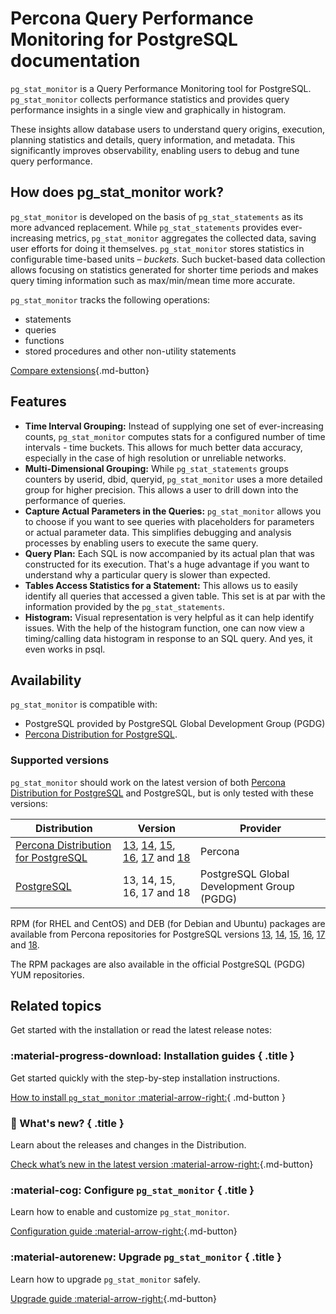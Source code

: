 # Percona Query Performance Monitoring for PostgreSQL documentation

`pg_stat_monitor` is a Query Performance Monitoring tool for PostgreSQL. `pg_stat_monitor` collects performance statistics and provides query performance insights in a single view and graphically in histogram.

These insights allow database users to understand query origins, execution, planning statistics and details, query information, and metadata. This significantly improves observability, enabling users to debug and tune query performance.

## How does pg_stat_monitor work?

`pg_stat_monitor` is developed on the basis of `pg_stat_statements` as its more advanced replacement. While `pg_stat_statements` provides ever-increasing metrics, `pg_stat_monitor` aggregates the collected data, saving user efforts for doing it themselves. `pg_stat_monitor`  stores statistics in configurable time-based units – _buckets_. Such bucket-based data collection allows focusing on statistics generated for shorter time periods and makes query timing information such as max/min/mean time more accurate.

`pg_stat_monitor` tracks the following operations:

* statements
* queries
* functions
* stored procedures and other non-utility statements

[Compare extensions](comparison.md){.md-button}

## Features

* **Time Interval Grouping:** Instead of supplying one set of ever-increasing counts, `pg_stat_monitor` computes stats for a configured number of time intervals - time buckets. This allows for much better data accuracy, especially in the case of high resolution or unreliable networks.
* **Multi-Dimensional Grouping:** While `pg_stat_statements` groups counters by userid, dbid, queryid,  `pg_stat_monitor` uses a more detailed group for higher precision. This allows a user to drill down into the performance of queries.
* **Capture Actual Parameters in the Queries:** `pg_stat_monitor` allows you to choose if you want to see queries with placeholders for parameters or actual parameter data. This simplifies debugging and analysis processes by enabling users to execute the same query.
* **Query Plan:** Each SQL is now accompanied by its actual plan that was constructed for its execution. That's a huge advantage if you want to understand why a particular query is slower than expected.
* **Tables Access Statistics for a Statement:** This allows us to easily identify all queries that accessed a given table. This set is at par with the information provided by the `pg_stat_statements`.
* **Histogram:** Visual representation is very helpful as it can help identify issues. With the help of the histogram function, one can now view a timing/calling data histogram in response to an SQL query. And yes, it even works in psql.

## Availability

`pg_stat_monitor` is compatible with:

* PostgreSQL provided by PostgreSQL Global Development Group (PGDG)
* [Percona Distribution for PostgreSQL](https://www.percona.com/software/postgresql-distribution).

### Supported versions

`pg_stat_monitor` should work on the latest version of both [Percona Distribution for PostgreSQL](https://www.percona.com/software/postgresql-distribution) and PostgreSQL, but is only tested with these versions:

| **Distribution** | **Version**     | **Provider** |
| ---------------- | --------------- | ------------ |
|[Percona Distribution for PostgreSQL](https://www.percona.com/software/postgresql-distribution)| [13](https://www.percona.com/downloads/postgresql-distribution-13/LATEST/), [14](https://www.percona.com/downloads/postgresql-distribution-14/LATEST/), [15](https://www.percona.com/downloads/postgresql-distribution-15/LATEST/), [16](https://www.percona.com/downloads/postgresql-distribution-16/LATEST/), [17](https://www.percona.com/downloads/postgresql-distribution-17/LATEST/) and [18](https://www.percona.com/downloads/postgresql-distribution-18/LATEST/)| Percona|
| [PostgreSQL](https://www.postgresql.org/download/)       | 13, 14, 15, 16, 17 and 18| PostgreSQL Global Development Group (PGDG) |

RPM (for RHEL and CentOS) and DEB (for Debian and Ubuntu) packages are available from Percona repositories for PostgreSQL versions [13](https://www.percona.com/downloads/postgresql-distribution-13/LATEST/), [14](https://www.percona.com/downloads/postgresql-distribution-14/LATEST/), [15](https://www.percona.com/downloads/postgresql-distribution-15/LATEST/), [16](https://www.percona.com/downloads/postgresql-distribution-16/LATEST/), [17](https://www.percona.com/downloads/postgresql-distribution-17/LATEST/) and [18](https://www.percona.com/downloads/postgresql-distribution-17/LATEST/).

The RPM packages are also available in the official PostgreSQL (PGDG) YUM repositories.

## Related topics

Get started with the installation or read the latest release notes:

<div data-grid markdown><div data-banner markdown>

### :material-progress-download: Installation guides { .title }

Get started quickly with the step-by-step installation instructions.

[How to install `pg_stat_monitor` :material-arrow-right:](install.md){ .md-button }

</div><div data-banner markdown>

### :loudspeaker: What's new? { .title }

Learn about the releases and changes in the Distribution.

[Check what’s new in the latest version :material-arrow-right:](release-notes/{{release}}.md){.md-button}

</div><div data-banner markdown>

### :material-cog: Configure `pg_stat_monitor` { .title }

Learn how to enable and customize `pg_stat_monitor`.

[Configuration guide :material-arrow-right:](configuration.md){.md-button}

</div><div data-banner markdown>

### :material-autorenew: Upgrade `pg_stat_monitor` { .title }

Learn how to upgrade `pg_stat_monitor` safely.

[Upgrade guide :material-arrow-right:](upgrade.md){.md-button}

</div></div>
